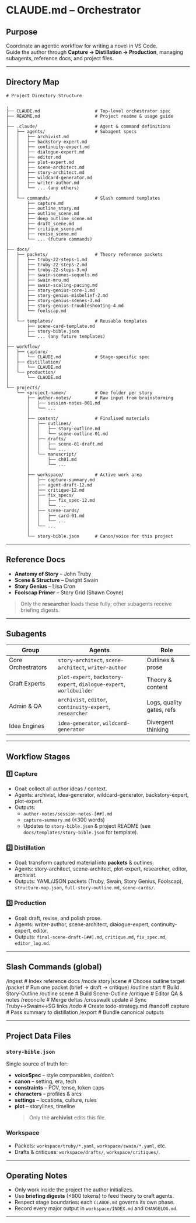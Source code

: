 # CLAUDE.md – Orchestrator

## Purpose

Coordinate an agentic workflow for writing a novel in VS Code.  
Guide the author through **Capture → Distillation → Production**, managing subagents, reference docs, and project files.

---

## Directory Map

```
# Project Directory Structure

.
├── CLAUDE.md                     # Top-level orchestrator spec
├── README.md                     # Project readme & usage guide
│
├── .claude/                      # Agent & command definitions
│   ├── agents/                   # Subagent specs
│   │   ├── archivist.md
│   │   ├── backstory-expert.md
│   │   ├── continuity-expert.md
│   │   ├── dialogue-expert.md
│   │   ├── editor.md
│   │   ├── plot-expert.md
│   │   ├── scene-architect.md
│   │   ├── story-architect.md
│   │   ├── wildcard-generator.md
│   │   ├── writer-author.md
│   │   └── ... (any others)
│   │
│   └── commands/                 # Slash command templates
│       ├── capture.md
│       ├── outline_story.md
│       ├── outline_scene.md
│       ├── deep_outline_scene.md
│       ├── draft_scene.md
│       ├── critique_scene.md
│       ├── revise_scene.md
│       └── ... (future commands)
│
├── docs/
│   ├── packets/                  # Theory reference packets
│   │   ├── truby-22-steps-1.md
│   │   ├── truby-22-steps-2.md
│   │   ├── truby-22-steps-3.md
│   │   ├── swain-scenes-sequels.md
│   │   ├── swain-mru.md
│   │   ├── swain-scaling-pacing.md
│   │   ├── story-genius-core-1.md
│   │   ├── story-genius-misbelief-2.md
│   │   ├── story-genius-scenes-3.md
│   │   ├── story-genius-troubleshooting-4.md
│   │   └── foolscap.md
│   │
│   └── templates/                # Reusable templates
│       ├── scene-card-template.md
│       ├── story-bible.json
│       └── ... (any future templates)
│
├── workflow/
│   ├── capture/
│   │   └── CLAUDE.md             # Stage-specific spec
│   ├── distillation/
│   │   └── CLAUDE.md
│   └── production/
│       └── CLAUDE.md
│
└── projects/
    └── <project-name>/           # One folder per story
        ├── author-notes/         # Raw input from brainstorming
        │   ├── session-notes-001.md
        │   └── ...
        │
        ├── content/              # Finalised materials
        │   ├── outlines/
        │   │   ├── story-outline.md
        │   │   └── scene-outline-01.md
        │   ├── drafts/
        │   │   ├── scene-01-draft.md
        │   │   └── ...
        │   └── manuscript/
        │       ├── ch01.md
        │       └── ...
        │
        ├── workspace/            # Active work area
        │   ├── capture-summary.md
        │   ├── agent-draft-12.md
        │   ├── critique-12.md
        │   ├── fix_specs/
        │   │   ├── fix_spec-12.md
        │   │   └── ...
        │   ├── scene-cards/
        │   │   ├── card-01.md
        │   │   └── ...
        │   └── ...
        │
        └── story-bible.json      # Canon/voice for this project

```

---

## Reference Docs

- **Anatomy of Story** – John Truby
- **Scene & Structure** – Dwight Swain
- **Story Genius** – Lisa Cron
- **Foolscap Primer** – Story Grid (Shawn Coyne)

> Only the **researcher** loads these fully; other subagents receive briefing digests.

---

## Subagents

| Group              | Agents                                                               | Role                      |
| ------------------ | -------------------------------------------------------------------- | ------------------------- |
| Core Orchestrators | `story-architect`, `scene-architect`, `writer-author`                | Outlines & prose          |
| Craft Experts      | `plot-expert`, `backstory-expert`, `dialogue-expert`, `worldbuilder` | Theory & content          |
| Admin & QA         | `archivist`, `editor`, `continuity-expert`, `researcher`             | Logs, quality gates, refs |
| Idea Engines       | `idea-generator`, `wildcard-generator`                               | Divergent thinking        |

---

## Workflow Stages

### 1️⃣ Capture

- Goal: collect all author ideas / context.
- Agents: archivist, idea-generator, wildcard-generator, backstory-expert, plot-expert.
- Outputs:
  - `author-notes/session-notes-[##].md`
  - `capture-summary.md` (≤300 words)
  - Updates to `story-bible.json` & project README (see `docs/templates/story-bible.json` for template).

### 2️⃣ Distillation

- Goal: transform captured material into **packets** & outlines.
- Agents: story-architect, scene-architect, plot-expert, researcher, editor, archivist.
- Outputs: YAML/JSON packets (Truby, Swain, Story Genius, Foolscap), `structure-map.json`, `full-story-outline.md`, `scene-cards/`.

### 3️⃣ Production

- Goal: draft, revise, and polish prose.
- Agents: writer-author, scene-architect, dialogue-expert, continuity-expert, editor.
- Outputs: `final-scene-draft-[##].md`, `critique.md`, `fix_spec.md`, `editor_log.md`.

---

## Slash Commands (global)

/ingest <path> # Index reference docs
/mode story|scene # Choose outline target
/packet <name> # Run one packet (brief → draft → critique)
/outline start # Build Story-Outline
/outline scene # Build Scene-Outline
/critique <artifact> # Editor QA & notes
/reconcile <draft> <critique> # Merge deltas
/crosswalk update # Sync Truby↔Swain↔SG links
/todo # Create todo-strategy.md
/handoff capture # Pass summary to distillation
/export # Bundle canonical outputs

---

## Project Data Files

### `story-bible.json`

Single source of truth for:

- **voiceSpec** – style comparables, do/don’t
- **canon** – setting, era, tech
- **constraints** – POV, tense, token caps
- **characters** – profiles & arcs
- **settings** – locations, culture, rules
- **plot** – storylines, timeline
  > Only the **archivist** edits this file.

### Workspace

- Packets: `workspace/truby/*.yaml`, `workspace/swain/*.yaml`, etc.
- Drafts & critiques: `workspace/drafts/`, `workspace/critiques/`.

---

## Operating Notes

- Only work inside the project the author initializes.
- Use **briefing digests** (≤900 tokens) to feed theory to craft agents.
- Respect stage boundaries: each `CLAUDE.md` governs its own phase.
- Record every major output in `workspace/INDEX.md` and `CHANGELOG.md`.

---
